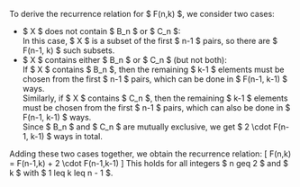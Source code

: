 To derive the recurrence relation for $ F(n,k) $, we consider two cases:

<ul>
<li> $ X $ does not contain $ B_n $ or $ C_n $: <br/> 
In this case, $ X $ is a subset of the first $ n-1 $ pairs, so there are $ F(n-1, k) $ such subsets.
<li> $ X $ contains either $ B_n $ or $ C_n $ (but not both): <br/> 
If $ X $ contains $ B_n $, then the remaining $ k-1 $ elements must be chosen from the first $ n-1 $ pairs, which can be done in $ F(n-1, k-1) $ ways. <br/> 
Similarly, if $ X $ contains $ C_n $, then the remaining $ k-1 $ elements must be chosen from the first $ n-1 $ pairs, which can also be done in $ F(n-1, k-1) $ ways. <br/> 
Since $ B_n $ and $ C_n $ are mutually exclusive, we get $ 2 \cdot F(n-1, k-1) $ ways in total.
</ul>
Adding these two cases together, we obtain the recurrence relation:
[
F(n,k) = F(n-1,k) + 2 \cdot F(n-1,k-1)
]
This holds for all integers $ n geq 2 $ and $ k $ with $ 1 leq k leq n - 1 $.
